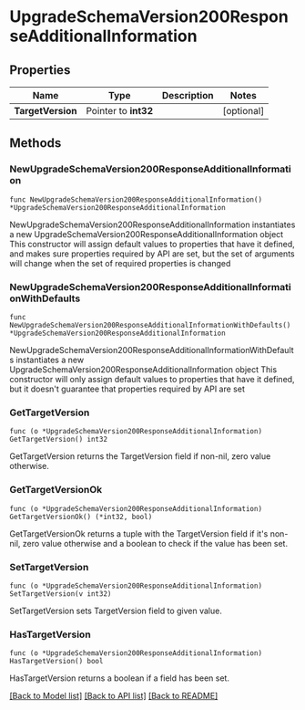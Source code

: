 # UpgradeSchemaVersion200ResponseAdditionalInformation

## Properties

Name | Type | Description | Notes
------------ | ------------- | ------------- | -------------
**TargetVersion** | Pointer to **int32** |  | [optional] 

## Methods

### NewUpgradeSchemaVersion200ResponseAdditionalInformation

`func NewUpgradeSchemaVersion200ResponseAdditionalInformation() *UpgradeSchemaVersion200ResponseAdditionalInformation`

NewUpgradeSchemaVersion200ResponseAdditionalInformation instantiates a new UpgradeSchemaVersion200ResponseAdditionalInformation object
This constructor will assign default values to properties that have it defined,
and makes sure properties required by API are set, but the set of arguments
will change when the set of required properties is changed

### NewUpgradeSchemaVersion200ResponseAdditionalInformationWithDefaults

`func NewUpgradeSchemaVersion200ResponseAdditionalInformationWithDefaults() *UpgradeSchemaVersion200ResponseAdditionalInformation`

NewUpgradeSchemaVersion200ResponseAdditionalInformationWithDefaults instantiates a new UpgradeSchemaVersion200ResponseAdditionalInformation object
This constructor will only assign default values to properties that have it defined,
but it doesn't guarantee that properties required by API are set

### GetTargetVersion

`func (o *UpgradeSchemaVersion200ResponseAdditionalInformation) GetTargetVersion() int32`

GetTargetVersion returns the TargetVersion field if non-nil, zero value otherwise.

### GetTargetVersionOk

`func (o *UpgradeSchemaVersion200ResponseAdditionalInformation) GetTargetVersionOk() (*int32, bool)`

GetTargetVersionOk returns a tuple with the TargetVersion field if it's non-nil, zero value otherwise
and a boolean to check if the value has been set.

### SetTargetVersion

`func (o *UpgradeSchemaVersion200ResponseAdditionalInformation) SetTargetVersion(v int32)`

SetTargetVersion sets TargetVersion field to given value.

### HasTargetVersion

`func (o *UpgradeSchemaVersion200ResponseAdditionalInformation) HasTargetVersion() bool`

HasTargetVersion returns a boolean if a field has been set.


[[Back to Model list]](../README.md#documentation-for-models) [[Back to API list]](../README.md#documentation-for-api-endpoints) [[Back to README]](../README.md)


